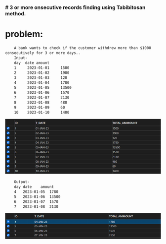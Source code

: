 <h3># 3 or more onsecutive records finding using Tabibitosan method.</h3>

# problem:
        A bank wants to check if the customer withdrew more than $1000 consecutively for 3 or more days..
        Input-
        day  date amount  
        1     2023-01-01     1500   
        2     2023-01-02     1900   
        3     2023-01-03     120   
        4     2023-01-04     1780   
        5     2023-01-05     13500  
        6     2023-01-06     1570   
        7     2023-01-07     2130   
        8     2023-01-08     480   
        9     2023-01-09     60    
        10    2023-01-10     1400  
        
![input table image](https://raw.githubusercontent.com/hiccup-09/SQL_Practice-problems-solutions/main/3Consicutive_transaction/input.png)
        

        Output-
        day date    amount
        4   2023-01-05  1780  
        5   2023-01-06  13500  
        6   2023-01-07  1570  
        7   2023-01-08  2130  


![output table image](https://raw.githubusercontent.com/hiccup-09/SQL_Practice-problems-solutions/main/3Consicutive_transaction/output.png)
